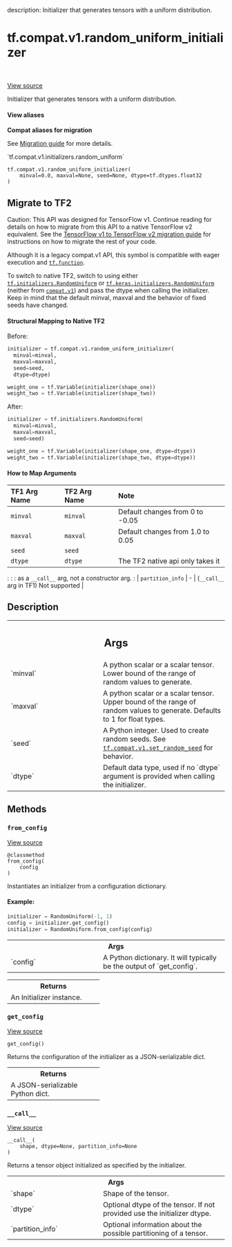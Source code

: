 description: Initializer that generates tensors with a uniform distribution.

<div itemscope itemtype="http://developers.google.com/ReferenceObject">
<meta itemprop="name" content="tf.compat.v1.random_uniform_initializer" />
<meta itemprop="path" content="Stable" />
<meta itemprop="property" content="__call__"/>
<meta itemprop="property" content="__init__"/>
<meta itemprop="property" content="from_config"/>
<meta itemprop="property" content="get_config"/>
</div>

# tf.compat.v1.random_uniform_initializer

<!-- Insert buttons and diff -->

<table class="tfo-notebook-buttons tfo-api nocontent" align="left">

</table>

<a target="_blank" href="/code/stable/tensorflow/python/ops/init_ops.py">View source</a>



Initializer that generates tensors with a uniform distribution.

<section class="expandable">
  <h4 class="showalways">View aliases</h4>
  <p>
<b>Compat aliases for migration</b>
<p>See
<a href="https://www.tensorflow.org/guide/migrate">Migration guide</a> for
more details.</p>
<p>`tf.compat.v1.initializers.random_uniform`</p>
</p>
</section>

<pre class="devsite-click-to-copy prettyprint lang-py tfo-signature-link">
<code>tf.compat.v1.random_uniform_initializer(
    minval=0.0, maxval=None, seed=None, dtype=tf.dtypes.float32
)
</code></pre>





 <section><devsite-expandable expanded>
 <h2 class="showalways">Migrate to TF2</h2>

Caution: This API was designed for TensorFlow v1.
Continue reading for details on how to migrate from this API to a native
TensorFlow v2 equivalent. See the
[TensorFlow v1 to TensorFlow v2 migration guide](https://www.tensorflow.org/guide/migrate)
for instructions on how to migrate the rest of your code.

Although it is a legacy compat.v1 API, this symbol is compatible with eager
execution and <a href="../../../tf/function.md"><code>tf.function</code></a>.

To switch to native TF2, switch to using either
<a href="../../../tf/keras/initializers/RandomUniform.md"><code>tf.initializers.RandomUniform</code></a> or <a href="../../../tf/keras/initializers/RandomUniform.md"><code>tf.keras.initializers.RandomUniform</code></a>
(neither from <a href="../../../tf/compat/v1.md"><code>compat.v1</code></a>) and
pass the dtype when calling the initializer. Keep in mind that
the default minval, maxval and the behavior of fixed seeds have changed.

#### Structural Mapping to Native TF2

Before:

```python
initializer = tf.compat.v1.random_uniform_initializer(
  minval=minval,
  maxval=maxval,
  seed=seed,
  dtype=dtype)

weight_one = tf.Variable(initializer(shape_one))
weight_two = tf.Variable(initializer(shape_two))
```

After:

```python
initializer = tf.initializers.RandomUniform(
  minval=minval,
  maxval=maxval,
  seed=seed)

weight_one = tf.Variable(initializer(shape_one, dtype=dtype))
weight_two = tf.Variable(initializer(shape_two, dtype=dtype))
```

#### How to Map Arguments

| TF1 Arg Name          | TF2 Arg Name    | Note                       |
| :-------------------- | :-------------- | :------------------------- |
| `minval`               | `minval`    | Default changes from 0 to -0.05 |
| `maxval`         | `maxval`        | Default changes from 1.0 to 0.05 |
| `seed`             | `seed` |  |
| `dtype` | `dtype`   | The TF2 native api only takes it  |
:                     :      : as a `__call__` arg, not a constructor arg. :
| `partition_info`     | - |  (`__call__` arg in TF1) Not supported       |



 </aside></devsite-expandable></section>

<h2>Description</h2>

<!-- Placeholder for "Used in" -->


<!-- Tabular view -->
 <table class="responsive fixed orange">
<colgroup><col width="214px"><col></colgroup>
<tr><th colspan="2"><h2 class="add-link">Args</h2></th></tr>

<tr>
<td>
`minval`
</td>
<td>
A python scalar or a scalar tensor. Lower bound of the range of
random values to generate.
</td>
</tr><tr>
<td>
`maxval`
</td>
<td>
A python scalar or a scalar tensor. Upper bound of the range of
random values to generate.  Defaults to 1 for float types.
</td>
</tr><tr>
<td>
`seed`
</td>
<td>
A Python integer. Used to create random seeds. See
<a href="../../../tf/compat/v1/set_random_seed.md"><code>tf.compat.v1.set_random_seed</code></a> for behavior.
</td>
</tr><tr>
<td>
`dtype`
</td>
<td>
Default data type, used if no `dtype` argument is provided when
calling the initializer.
</td>
</tr>
</table>




## Methods

<h3 id="from_config"><code>from_config</code></h3>

<a target="_blank" href="/code/stable/tensorflow/python/ops/init_ops.py">View source</a>

<pre class="devsite-click-to-copy prettyprint lang-py tfo-signature-link">
<code>@classmethod</code>
<code>from_config(
    config
)
</code></pre>

Instantiates an initializer from a configuration dictionary.


#### Example:



```python
initializer = RandomUniform(-1, 1)
config = initializer.get_config()
initializer = RandomUniform.from_config(config)
```

<!-- Tabular view -->
 <table class="responsive fixed orange">
<colgroup><col width="214px"><col></colgroup>
<tr><th colspan="2">Args</th></tr>

<tr>
<td>
`config`
</td>
<td>
A Python dictionary. It will typically be the output of
`get_config`.
</td>
</tr>
</table>



<!-- Tabular view -->
 <table class="responsive fixed orange">
<colgroup><col width="214px"><col></colgroup>
<tr><th colspan="2">Returns</th></tr>
<tr class="alt">
<td colspan="2">
An Initializer instance.
</td>
</tr>

</table>



<h3 id="get_config"><code>get_config</code></h3>

<a target="_blank" href="/code/stable/tensorflow/python/ops/init_ops.py">View source</a>

<pre class="devsite-click-to-copy prettyprint lang-py tfo-signature-link">
<code>get_config()
</code></pre>

Returns the configuration of the initializer as a JSON-serializable dict.


<!-- Tabular view -->
 <table class="responsive fixed orange">
<colgroup><col width="214px"><col></colgroup>
<tr><th colspan="2">Returns</th></tr>
<tr class="alt">
<td colspan="2">
A JSON-serializable Python dict.
</td>
</tr>

</table>



<h3 id="__call__"><code>__call__</code></h3>

<a target="_blank" href="/code/stable/tensorflow/python/ops/init_ops.py">View source</a>

<pre class="devsite-click-to-copy prettyprint lang-py tfo-signature-link">
<code>__call__(
    shape, dtype=None, partition_info=None
)
</code></pre>

Returns a tensor object initialized as specified by the initializer.


<!-- Tabular view -->
 <table class="responsive fixed orange">
<colgroup><col width="214px"><col></colgroup>
<tr><th colspan="2">Args</th></tr>

<tr>
<td>
`shape`
</td>
<td>
Shape of the tensor.
</td>
</tr><tr>
<td>
`dtype`
</td>
<td>
Optional dtype of the tensor. If not provided use the initializer
dtype.
</td>
</tr><tr>
<td>
`partition_info`
</td>
<td>
Optional information about the possible partitioning of a
tensor.
</td>
</tr>
</table>





